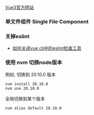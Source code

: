[Vue3官方网站](https://cn.vuejs.org/guide/essentials/application.html)


### 单文件组件 Single File Component


### 关掉eslint
* [如何关闭vue cli中的eslint检查工具](https://blog.csdn.net/jjknight/article/details/104498720)


### 使用 nvm 切换node版本

例如, 切换到 20.10.0 版本
```bash 
nvm install 20.10.0
nvm use 20.10.0
```
全局切换到某个版本
```bash
nvm alias default 20.10.0
```

